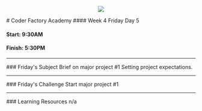 <p align="center"><img src="https://github.com/coder-factory-academy/cf-guidline-css/blob/master/CFA.png"></p>
# Coder Factory Academy
#### Week 4 Friday Day 5

#### Start: 9:30AM
#### Finish: 5:30PM
<hr>
### Friday's Subject
Brief on major project #1
Setting project expectations.

<hr>
### Friday's Challenge
Start major project #1

<hr>
### Learning Resources
n/a
